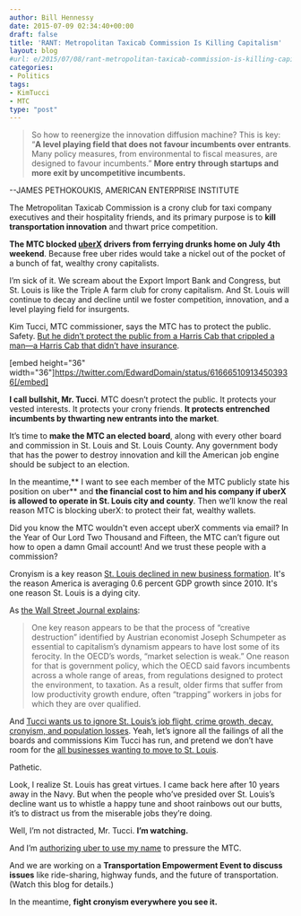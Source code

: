```yaml
---
author: Bill Hennessy
date: 2015-07-09 02:34:40+00:00
draft: false
title: 'RANT: Metropolitan Taxicab Commission Is Killing Capitalism'
layout: blog
#url: e/2015/07/08/rant-metropolitan-taxicab-commission-is-killing-capitalism/
categories:
- Politics
tags:
- KimTucci
- MTC
type: "post"
---
```


> So how to reenergize the innovation diffusion machine? This is key: “**A level playing field that does not favour incumbents over entrants**. Many policy measures, from environmental to fiscal measures, are designed to favour incumbents.” **More entry through startups and more exit by uncompetitive incumbents.**



--JAMES PETHOKOUKIS, AMERICAN ENTERPRISE INSTITUTE

The Metropolitan Taxicab Commission is a crony club for taxi company executives and their hospitality friends, and its primary purpose is to **kill transportation innovation** and thwart price competition.

**The MTC blocked [uberX](https://petition.uber.org/stl/) drivers from ferrying drunks home on July 4th weekend**. Because free uber rides would take a nickel out of the pocket of a bunch of fat, wealthy crony capitalists.

I’m sick of it. We scream about the Export Import Bank and Congress, but St. Louis is like the Triple A farm club for crony capitalism. And St. Louis will continue to decay and decline until we foster competition, innovation, and a level playing field for insurgents.

Kim Tucci, MTC commissioner, says the MTC has to protect the public. Safety. [But he didn’t protect the public from a Harris Cab that crippled a man—a Harris Cab that didn’t have insurance](https://stlouis.cbslocal.com/2015/07/06/crash-in-uninsured-taxicab-fuels-more-taxicab-commission-controversy/).   




[embed height="36" width="36"]https://twitter.com/EdwardDomain/status/616665109134503936[/embed]





**I call bullshit, Mr. Tucci**. MTC doesn’t protect the public. It protects your vested interests. It protects your crony friends. **It protects entrenched incumbents by thwarting new entrants into the market**.

It’s time to **make the MTC an elected board**, along with every other board and commission in St. Louis and St. Louis County. Any government body that has the power to destroy innovation and kill the American job engine should be subject to an election. 

In the meantime,** I want to see each member of the MTC publicly state his position on uber** and **the financial cost to him and his company if uberX is allowed to operate in St. Louis city and county**. Then we’ll know the real reason MTC is blocking uberX: to protect their fat, wealthy wallets.   
  
Did  you know the MTC wouldn't even accept uberX comments via email? In the Year of Our Lord Two Thousand and Fifteen, the MTC can’t figure out how to open a damn Gmail account! And we trust these people with a commission? 

Cronyism is a key reason [St. Louis declined in new business formation](https://www.bizjournals.com/stlouis/blog/biznext/2015/06/st-louis-slips-in-latest-startup-activity-ranking.html). It's the reason America is averaging 0.6 percent GDP growth since 2010. It's one reason St. Louis is a dying city. 

As [the Wall Street Journal explains](https://blogs.wsj.com/economics/2015/07/06/oecd-broken-diffusion-machine-is-slowing-productivity/):



> One key reason appears to be that the process of “creative destruction” identified by Austrian economist Joseph Schumpeter as essential to capitalism’s dynamism appears to have lost some of its ferocity. In the OECD’s words, “market selection is weak.” One reason for that is government policy, which the OECD said favors incumbents across a whole range of areas, from regulations designed to protect the environment, to taxation. As a result, older firms that suffer from low productivity growth endure, often “trapping” workers in jobs for which they are over qualified.  




And [Tucci wants us to ignore St. Louis’s job flight, crime growth, decay, cronyism, and population losses](https://news.stlpublicradio.org/post/st-louis-civic-pride-campaign-aims-make-residents-ambassadors-region). Yeah, let’s ignore all the failings of all the boards and commissions Kim Tucci has run, and pretend we don’t have room for the [all businesses wanting to move to St. Louis](https://www.stltoday.com/business/local/st-louis-has-a-jobs-problem/article_fe9a7ae0-832c-590e-b14f-402541d7c96d.html).

Pathetic.

Look, I realize St. Louis has great virtues. I came back here after 10 years away in the Navy. But when the people who’ve presided over St. Louis’s decline want us to whistle a happy tune and shoot rainbows out our butts, it’s to distract us from the miserable jobs they’re doing.

Well, I’m not distracted, Mr. Tucci. **I’m watching.**

And I’m [authorizing uber to use my name](https://petition.uber.org/stl/) to pressure the MTC.

And we are working on a **Transportation Empowerment Event to discuss issues** like ride-sharing, highway funds, and the future of transportation. (Watch this blog for details.)

In the meantime, **fight cronyism everywhere you see it.**
